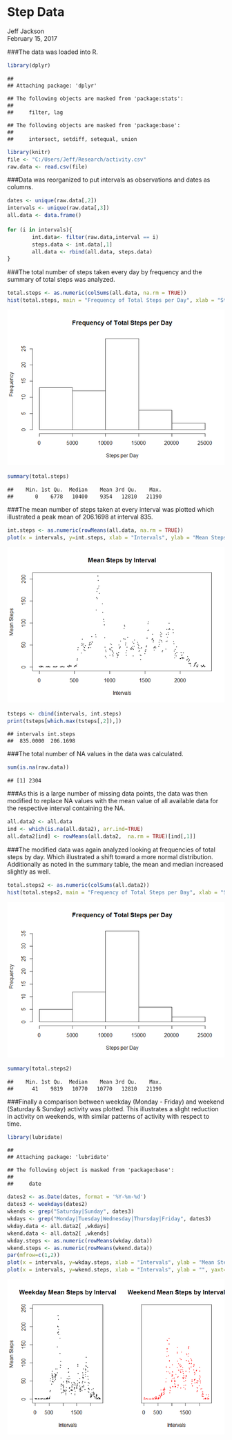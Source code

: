 # Step Data
Jeff Jackson  
February 15, 2017  

###The data was loaded into R.


```r
library(dplyr)
```

```
## 
## Attaching package: 'dplyr'
```

```
## The following objects are masked from 'package:stats':
## 
##     filter, lag
```

```
## The following objects are masked from 'package:base':
## 
##     intersect, setdiff, setequal, union
```

```r
library(knitr)
file <- "C:/Users/Jeff/Research/activity.csv"
raw.data <- read.csv(file)
```


###Data was reorganized to put intervals as observations and dates as columns.



```r
dates <- unique(raw.data[,2])
intervals <- unique(raw.data[,3])
all.data <- data.frame()

for (i in intervals){
        int.data<- filter(raw.data,interval == i)
        steps.data <- int.data[,1]
        all.data <- rbind(all.data, steps.data)
}
```


###The total number of steps taken every day by frequency and the summary of total steps was analyzed.



```r
total.steps <- as.numeric(colSums(all.data, na.rm = TRUE))
hist(total.steps, main = "Frequency of Total Steps per Day", xlab = "Steps per Day")
```

![](PA1_template_files/figure-html/unnamed-chunk-3-1.png)<!-- -->

```r
summary(total.steps)
```

```
##    Min. 1st Qu.  Median    Mean 3rd Qu.    Max. 
##       0    6778   10400    9354   12810   21190
```


###The mean number of steps taken at every interval was plotted which illustrated a peak mean of 206.1698 at interval 835.



```r
int.steps <- as.numeric(rowMeans(all.data, na.rm = TRUE))
plot(x = intervals, y=int.steps, xlab = "Intervals", ylab = "Mean Steps", main = "Mean Steps by Interval", pch = 20, cex = 0.5)
```

![](PA1_template_files/figure-html/unnamed-chunk-4-1.png)<!-- -->

```r
tsteps <- cbind(intervals, int.steps)
print(tsteps[which.max(tsteps[,2]),])
```

```
## intervals int.steps 
##  835.0000  206.1698
```


###The total number of NA values in the data was calculated.



```r
sum(is.na(raw.data))
```

```
## [1] 2304
```


###As this is a large number of missing data points, the data was then modified to replace NA values with the mean value of all available data for the respective interval containing the NA.



```r
all.data2 <- all.data
ind <- which(is.na(all.data2), arr.ind=TRUE)
all.data2[ind] <- rowMeans(all.data2,  na.rm = TRUE)[ind[,1]]
```


###The modified data was again analyzed looking at frequencies of total steps by day. Which illustrated a shift toward a more normal distribution. Additionally as noted in the summary table, the mean and median increased slightly as well.



```r
total.steps2 <- as.numeric(colSums(all.data2))
hist(total.steps2, main = "Frequency of Total Steps per Day", xlab = "Steps per Day")
```

![](PA1_template_files/figure-html/unnamed-chunk-7-1.png)<!-- -->

```r
summary(total.steps2)
```

```
##    Min. 1st Qu.  Median    Mean 3rd Qu.    Max. 
##      41    9819   10770   10770   12810   21190
```


###Finally a comparison between weekday (Monday - Friday) and weekend (Saturday & Sunday) activity was plotted.  This illustrates a slight reduction in activity on weekends, with similar patterns of activity with respect to time.



```r
library(lubridate)
```

```
## 
## Attaching package: 'lubridate'
```

```
## The following object is masked from 'package:base':
## 
##     date
```

```r
dates2 <- as.Date(dates, format = '%Y-%m-%d')
dates3 <- weekdays(dates2)
wkends <- grep("Saturday|Sunday", dates3)
wkdays <- grep("Monday|Tuesday|Wednesday|Thursday|Friday", dates3)
wkday.data <- all.data2[ ,wkdays]
wkend.data <- all.data2[ ,wkends]
wkday.steps <- as.numeric(rowMeans(wkday.data))
wkend.steps <- as.numeric(rowMeans(wkend.data))
par(mfrow=c(1,2))
plot(x = intervals, y=wkday.steps, xlab = "Intervals", ylab = "Mean Steps", main = "Weekday Mean Steps by Interval", ylim = c(0,250), pch = 20, cex = 0.5)
plot(x = intervals, y=wkend.steps, xlab = "Intervals", ylab = "", yaxt="n", main = "Weekend Mean Steps by Interval", ylim = c(0,250), col = "red", pch = 20, cex = 0.5)
```

![](PA1_template_files/figure-html/unnamed-chunk-8-1.png)<!-- -->

